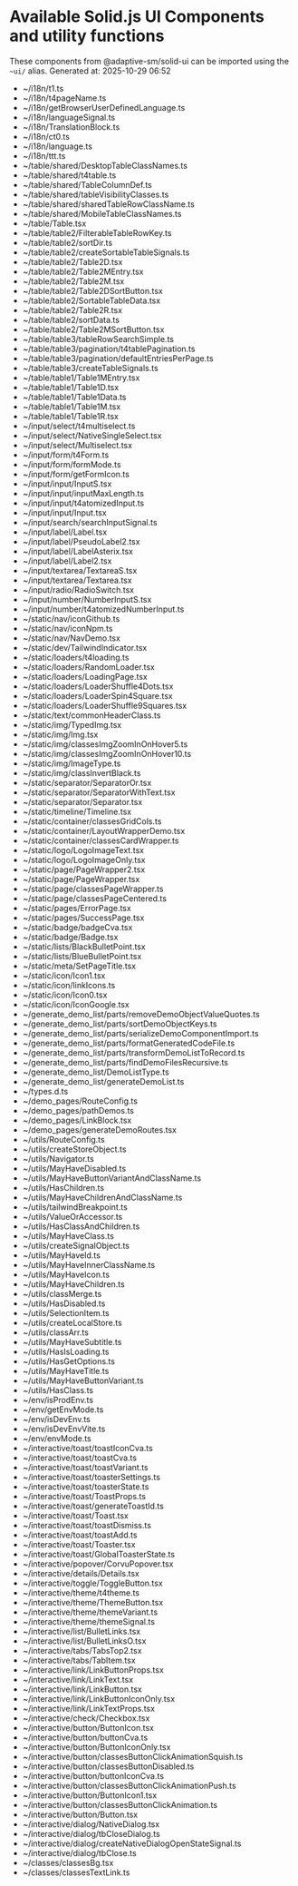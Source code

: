 # Available Solid.js UI Components and utility functions

These components from @adaptive-sm/solid-ui can be imported using the `~ui/` alias.
Generated at: 2025-10-29 06:52

- ~/i18n/t1.ts
- ~/i18n/t4pageName.ts
- ~/i18n/getBrowserUserDefinedLanguage.ts
- ~/i18n/languageSignal.ts
- ~/i18n/TranslationBlock.ts
- ~/i18n/ct0.ts
- ~/i18n/language.ts
- ~/i18n/ttt.ts
- ~/table/shared/DesktopTableClassNames.ts
- ~/table/shared/t4table.ts
- ~/table/shared/TableColumnDef.ts
- ~/table/shared/tableVisibilityClasses.ts
- ~/table/shared/sharedTableRowClassName.ts
- ~/table/shared/MobileTableClassNames.ts
- ~/table/Table.tsx
- ~/table/table2/FilterableTableRowKey.ts
- ~/table/table2/sortDir.ts
- ~/table/table2/createSortableTableSignals.ts
- ~/table/table2/Table2D.tsx
- ~/table/table2/Table2MEntry.tsx
- ~/table/table2/Table2M.tsx
- ~/table/table2/Table2DSortButton.tsx
- ~/table/table2/SortableTableData.tsx
- ~/table/table2/Table2R.tsx
- ~/table/table2/sortData.ts
- ~/table/table2/Table2MSortButton.tsx
- ~/table/table3/tableRowSearchSimple.ts
- ~/table/table3/pagination/t4tablePagination.ts
- ~/table/table3/pagination/defaultEntriesPerPage.ts
- ~/table/table3/createTableSignals.ts
- ~/table/table1/Table1MEntry.tsx
- ~/table/table1/Table1D.tsx
- ~/table/table1/Table1Data.ts
- ~/table/table1/Table1M.tsx
- ~/table/table1/Table1R.tsx
- ~/input/select/t4multiselect.ts
- ~/input/select/NativeSingleSelect.tsx
- ~/input/select/Multiselect.tsx
- ~/input/form/t4Form.ts
- ~/input/form/formMode.ts
- ~/input/form/getFormIcon.ts
- ~/input/input/InputS.tsx
- ~/input/input/inputMaxLength.ts
- ~/input/input/t4atomizedInput.ts
- ~/input/input/Input.tsx
- ~/input/search/searchInputSignal.ts
- ~/input/label/Label.tsx
- ~/input/label/PseudoLabel2.tsx
- ~/input/label/LabelAsterix.tsx
- ~/input/label/Label2.tsx
- ~/input/textarea/TextareaS.tsx
- ~/input/textarea/Textarea.tsx
- ~/input/radio/RadioSwitch.tsx
- ~/input/number/NumberInputS.tsx
- ~/input/number/t4atomizedNumberInput.ts
- ~/static/nav/iconGithub.ts
- ~/static/nav/iconNpm.ts
- ~/static/nav/NavDemo.tsx
- ~/static/dev/TailwindIndicator.tsx
- ~/static/loaders/t4loading.ts
- ~/static/loaders/RandomLoader.tsx
- ~/static/loaders/LoadingPage.tsx
- ~/static/loaders/LoaderShuffle4Dots.tsx
- ~/static/loaders/LoaderSpin4Square.tsx
- ~/static/loaders/LoaderShuffle9Squares.tsx
- ~/static/text/commonHeaderClass.ts
- ~/static/img/TypedImg.tsx
- ~/static/img/Img.tsx
- ~/static/img/classesImgZoomInOnHover5.ts
- ~/static/img/classesImgZoomInOnHover10.ts
- ~/static/img/ImageType.ts
- ~/static/img/classInvertBlack.ts
- ~/static/separator/SeparatorOr.tsx
- ~/static/separator/SeparatorWithText.tsx
- ~/static/separator/Separator.tsx
- ~/static/timeline/Timeline.tsx
- ~/static/container/classesGridCols.ts
- ~/static/container/LayoutWrapperDemo.tsx
- ~/static/container/classesCardWrapper.ts
- ~/static/logo/LogoImageText.tsx
- ~/static/logo/LogoImageOnly.tsx
- ~/static/page/PageWrapper2.tsx
- ~/static/page/PageWrapper.tsx
- ~/static/page/classesPageWrapper.ts
- ~/static/page/classesPageCentered.ts
- ~/static/pages/ErrorPage.tsx
- ~/static/pages/SuccessPage.tsx
- ~/static/badge/badgeCva.tsx
- ~/static/badge/Badge.tsx
- ~/static/lists/BlackBulletPoint.tsx
- ~/static/lists/BlueBulletPoint.tsx
- ~/static/meta/SetPageTitle.tsx
- ~/static/icon/Icon1.tsx
- ~/static/icon/linkIcons.ts
- ~/static/icon/Icon0.tsx
- ~/static/icon/IconGoogle.tsx
- ~/generate_demo_list/parts/removeDemoObjectValueQuotes.ts
- ~/generate_demo_list/parts/sortDemoObjectKeys.ts
- ~/generate_demo_list/parts/serializeDemoComponentImport.ts
- ~/generate_demo_list/parts/formatGeneratedCodeFile.ts
- ~/generate_demo_list/parts/transformDemoListToRecord.ts
- ~/generate_demo_list/parts/findDemoFilesRecursive.ts
- ~/generate_demo_list/DemoListType.ts
- ~/generate_demo_list/generateDemoList.ts
- ~/types.d.ts
- ~/demo_pages/RouteConfig.ts
- ~/demo_pages/pathDemos.ts
- ~/demo_pages/LinkBlock.tsx
- ~/demo_pages/generateDemoRoutes.tsx
- ~/utils/RouteConfig.ts
- ~/utils/createStoreObject.ts
- ~/utils/Navigator.ts
- ~/utils/MayHaveDisabled.ts
- ~/utils/MayHaveButtonVariantAndClassName.ts
- ~/utils/HasChildren.ts
- ~/utils/MayHaveChildrenAndClassName.ts
- ~/utils/tailwindBreakpoint.ts
- ~/utils/ValueOrAccessor.ts
- ~/utils/HasClassAndChildren.ts
- ~/utils/MayHaveClass.ts
- ~/utils/createSignalObject.ts
- ~/utils/MayHaveId.ts
- ~/utils/MayHaveInnerClassName.ts
- ~/utils/MayHaveIcon.ts
- ~/utils/MayHaveChildren.ts
- ~/utils/classMerge.ts
- ~/utils/HasDisabled.ts
- ~/utils/SelectionItem.ts
- ~/utils/createLocalStore.ts
- ~/utils/classArr.ts
- ~/utils/MayHaveSubtitle.ts
- ~/utils/HasIsLoading.ts
- ~/utils/HasGetOptions.ts
- ~/utils/MayHaveTitle.ts
- ~/utils/MayHaveButtonVariant.ts
- ~/utils/HasClass.ts
- ~/env/isProdEnv.ts
- ~/env/getEnvMode.ts
- ~/env/isDevEnv.ts
- ~/env/isDevEnvVite.ts
- ~/env/envMode.ts
- ~/interactive/toast/toastIconCva.ts
- ~/interactive/toast/toastCva.ts
- ~/interactive/toast/toastVariant.ts
- ~/interactive/toast/toasterSettings.ts
- ~/interactive/toast/toasterState.ts
- ~/interactive/toast/ToastProps.ts
- ~/interactive/toast/generateToastId.ts
- ~/interactive/toast/Toast.tsx
- ~/interactive/toast/toastDismiss.ts
- ~/interactive/toast/toastAdd.ts
- ~/interactive/toast/Toaster.tsx
- ~/interactive/toast/GlobalToasterState.ts
- ~/interactive/popover/CorvuPopover.tsx
- ~/interactive/details/Details.tsx
- ~/interactive/toggle/ToggleButton.tsx
- ~/interactive/theme/t4theme.ts
- ~/interactive/theme/ThemeButton.tsx
- ~/interactive/theme/themeVariant.ts
- ~/interactive/theme/themeSignal.ts
- ~/interactive/list/BulletLinks.tsx
- ~/interactive/list/BulletLinksO.tsx
- ~/interactive/tabs/TabsTop2.tsx
- ~/interactive/tabs/TabItem.tsx
- ~/interactive/link/LinkButtonProps.tsx
- ~/interactive/link/LinkText.tsx
- ~/interactive/link/LinkButton.tsx
- ~/interactive/link/LinkButtonIconOnly.tsx
- ~/interactive/link/LinkTextProps.tsx
- ~/interactive/check/Checkbox.tsx
- ~/interactive/button/ButtonIcon.tsx
- ~/interactive/button/buttonCva.ts
- ~/interactive/button/ButtonIconOnly.tsx
- ~/interactive/button/classesButtonClickAnimationSquish.ts
- ~/interactive/button/classesButtonDisabled.ts
- ~/interactive/button/buttonIconCva.ts
- ~/interactive/button/classesButtonClickAnimationPush.ts
- ~/interactive/button/ButtonIcon1.tsx
- ~/interactive/button/classesButtonClickAnimation.ts
- ~/interactive/button/Button.tsx
- ~/interactive/dialog/NativeDialog.tsx
- ~/interactive/dialog/tbCloseDialog.ts
- ~/interactive/dialog/createNativeDialogOpenStateSignal.ts
- ~/interactive/dialog/tbClose.ts
- ~/classes/classesBg.tsx
- ~/classes/classesTextLink.ts
